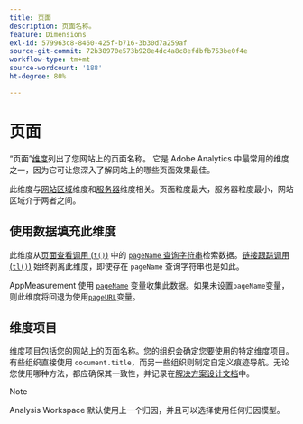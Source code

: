 ```yaml
---
title: 页面
description: 页面名称。
feature: Dimensions
exl-id: 579963c8-8460-425f-b716-3b30d7a259af
source-git-commit: 72b38970e573b928e4dc4a8c8efdbfb753be0f4e
workflow-type: tm+mt
source-wordcount: '188'
ht-degree: 80%

---
```


# 页面

“页面”[维度](overview.md)列出了您网站上的页面名称。 它是 Adobe Analytics 中最常用的维度之一，因为它可让您深入了解网站上的哪些页面效果最佳。

此维度与[网站区域](site-section.md)维度和[服务器](server.md)维度相关。页面粒度最大，服务器粒度最小，网站区域介于两者之间。

## 使用数据填充此维度

此维度从[页面查看调用 (`t()`)](/help/implement/vars/functions/t-method.md) 中的 [`pageName` 查询字符串](/help/implement/validate/query-parameters.md)检索数据。[链接跟踪调用 (`tl()`)](/help/implement/vars/functions/tl-method.md) 始终剥离此维度，即使存在 `pageName` 查询字符串也是如此。

AppMeasurement 使用 [`pageName`](/help/implement/vars/page-vars/pagename.md) 变量收集此数据。如果未设置`pageName`变量，则此维度将回退为使用[`pageURL`](/help/implement/vars/page-vars/pageurl.md)变量。

## 维度项目

维度项目包括您的网站上的页面名称。您的组织会确定您要使用的特定维度项目。 有些组织直接使用 `document.title`，而另一些组织则制定自定义痕迹导航。无论您使用哪种方法，都应确保其一致性，并记录在[解决方案设计文档](/help/implement/prepare/solution-design.md)中。

>[!NOTE]
>
>Analysis Workspace 默认使用上一个归因，并且可以选择使用任何归因模型。
